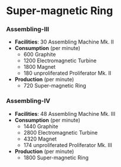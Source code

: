 # Super-magnetic Ring

### Assembling-III

- **Facilities**: 30 Assembling Machine Mk. II
- **Consumption** (per minute)
	- 600 Graphite
	- 1200 Electromagnetic Turbine
	- 1800 Magnet
	- 180 unproliferated Proliferator Mk. II
- **Production**  (per minute)
	- 720 Super-magnetic Ring

### Assembling-IV

- **Facilities**: 48 Assembling Machine Mk. III
- **Consumption** (per minute)
	- 1440 Graphite
	- 2800 Electromagnetic Turbine
	- 4320 Magnet 
	- 174 unproliferated Proliferator Mk. III
- **Production** (per minute)
	- 1800 Super-magnetic Ring